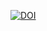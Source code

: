 [![DOI](https://zenodo.org/badge/DOI/10.5281/zenodo.10211531.svg)](https://doi.org/10.5281/zenodo.14014885)
